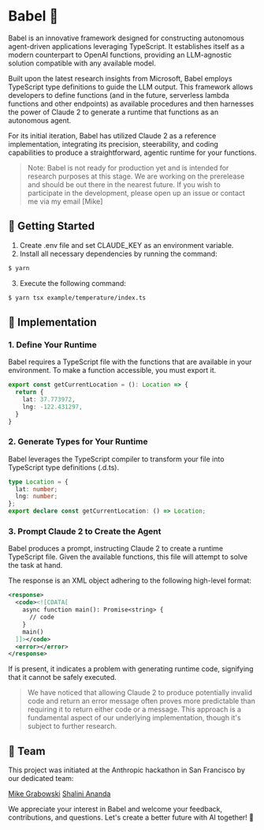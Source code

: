 # Babel 🗼

Babel is an innovative framework designed for constructing autonomous agent-driven applications leveraging TypeScript. It establishes itself as a modern counterpart to OpenAI functions, providing an LLM-agnostic solution compatible with any available model.

Built upon the latest research insights from Microsoft, Babel employs TypeScript type definitions to guide the LLM output. This framework allows developers to define functions (and in the future, serverless lambda functions and other endpoints) as available procedures and then harnesses the power of Claude 2 to generate a runtime that functions as an autonomous agent.

For its initial iteration, Babel has utilized Claude 2 as a reference implementation, integrating its precision, steerability, and coding capabilities to produce a straightforward, agentic runtime for your functions.

> Note: Babel is not ready for production yet and is intended for research purposes at this stage. We are working on the prerelease and should be out there in the nearest future. If you wish to participate in the development, please open up an issue or contact me via my email [Mike]

## 🚀 Getting Started

1. Create .env file and set CLAUDE_KEY as an environment variable.
2. Install all necessary dependencies by running the command:
```bash
$ yarn
``````
3. Execute the following command:
```bash
$ yarn tsx example/temperature/index.ts
```

## 🧩 Implementation

### 1. Define Your Runtime
Babel requires a TypeScript file with the functions that are available in your environment. To make a function accessible, you must export it.

```ts
export const getCurrentLocation = (): Location => {
  return {
    lat: 37.773972,
    lng: -122.431297,
  }
}
```

### 2. Generate Types for Your Runtime
Babel leverages the TypeScript compiler to transform your file into TypeScript type definitions (.d.ts).

```ts
type Location = {
  lat: number;
  lng: number;
};
export declare const getCurrentLocation: () => Location;
```

### 3. Prompt Claude 2 to Create the Agent
Babel produces a prompt, instructing Claude 2 to create a runtime TypeScript file. Given the available functions, this file will attempt to solve the task at hand.

The response is an XML object adhering to the following high-level format:

```xml
<response>
  <code><![CDATA[
    async function main(): Promise<string> {
      // code
    }
    main()
  ]]></code>
  <error></error>
</response>
```
If <error></error> is present, it indicates a problem with generating runtime code, signifying that it cannot be safely executed.

> We have noticed that allowing Claude 2 to produce potentially invalid code and return an error message often proves more predictable than requiring it to return either code or a message. This approach is a fundamental aspect of our underlying implementation, though it's subject to further research.

## 👥 Team

This project was initiated at the Anthropic hackathon in San Francisco by our dedicated team:

[Mike Grabowski](https://github.com/grabbou)
[Shalini Ananda](https://github.com/ShaliniAnandaPhD)

We appreciate your interest in Babel and welcome your feedback, contributions, and questions. Let's create a better future with AI together! 🎉
